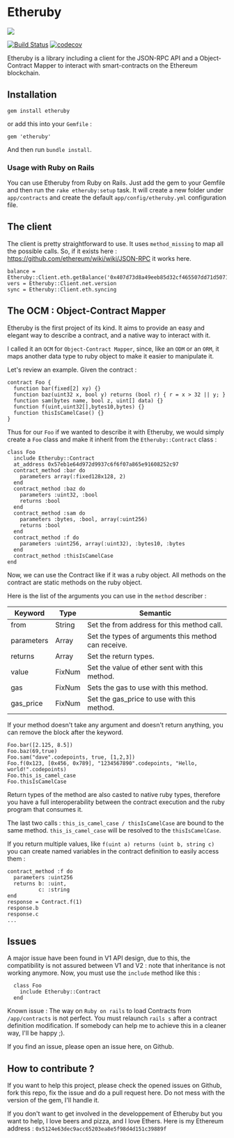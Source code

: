 # Etheruby
![](https://raw.githubusercontent.com/FranceChain-Solutions/etheruby/master/etheruby.png)

[![Build Status](https://travis-ci.org/FranceChain-Solutions/etheruby.svg?branch=master)][travis]
[![codecov](https://codecov.io/gh/FranceChain-Solutions/etheruby/branch/master/graph/badge.svg)][coverage]

[travis]: https://travis-ci.org/MechanicalSloth/etheruby
[coverage]: https://codecov.io/gh/MechanicalSloth/etheruby

Etheruby is a library including a client for the JSON-RPC API and a Object-Contract Mapper to interact with smart-contracts on the Ethereum blockchain.

## Installation

`gem install etheruby`

or add this into your `Gemfile` :

```
gem 'etheruby'
```

And then run `bundle install`.

### Usage with Ruby on Rails

You can use Etheruby from Ruby on Rails. Just add the gem to your Gemfile and then run the `rake etheruby:setup` task. It will create a new folder under `app/contracts` and create the default `app/config/etheruby.yml` configuration file.

## The client

The client is pretty straightforward to use. It uses `method_missing` to map all the possible calls. So, if it exists here : https://github.com/ethereum/wiki/wiki/JSON-RPC it works here.

```
balance = Etheruby::Client.eth.getBalance('0x407d73d8a49eeb85d32cf465507dd71d507100c1','latest')
vers = Etheruby::Client.net.version
sync = Etheruby::Client.eth.syncing
```

## The OCM : Object-Contract Mapper

Etheruby is the first project of its kind. It aims to provide an easy and elegant way to describe a contract, and a native way to interact with it.

I called it an `OCM` for `Object-Contract Mapper`, since, like an `ODM` or an `ORM`, it maps another data type to ruby object to make it easier to manipulate it.

Let's review an example. Given the contract :

```
contract Foo {
  function bar(fixed[2] xy) {}
  function baz(uint32 x, bool y) returns (bool r) { r = x > 32 || y; }
  function sam(bytes name, bool z, uint[] data) {}
  function f(uint,uint32[],bytes10,bytes) {}
  function thisIsCamelCase() {}
}
```

Thus for our `Foo` if we wanted to describe it with Etheruby, we would simply create a `Foo` class and make it inherit from the `Etheruby::Contract` class :

```
class Foo
  include Etheruby::Contract
  at_address 0x57eb1e64d972d9937c6f6f07a865e91608252c97
  contract_method :bar do
    parameters array(:fixed128x128, 2)
  end
  contract_method :baz do
    parameters :uint32, :bool
    returns :bool
  end
  contract_method :sam do
    parameters :bytes, :bool, array(:uint256)
    returns :bool
  end
  contract_method :f do
    parameters :uint256, array(:uint32), :bytes10, :bytes
  end
  contract_method :thisIsCamelCase
end
```

Now, we can use the Contract like if it was a ruby object. All methods on the contract are static methods on the ruby object.

Here is the list of the arguments you can use in the `method` describer :

Keyword | Type | Semantic
------- | ---- | --------
from | String | Set the from address for this method call.
parameters | Array | Set the types of arguments this method can receive.
returns | Array | Set the return types.
value | FixNum | Set the value of ether sent with this method.
gas | FixNum | Sets the gas to use with this method.
gas_price | FixNum | Set the gas_price to use with this method.

If your method doesn't take any argument and doesn't return anything, you can remove the block after the keyword.

```
Foo.bar([2.125, 8.5])
Foo.baz(69,true)
Foo.sam("dave".codepoints, true, [1,2,3])
Foo.f(0x123, [0x456, 0x789], "1234567890".codepoints, "Hello, world!".codepoints)
Foo.this_is_camel_case
Foo.thisIsCamelCase
```

Return types of the method are also casted to native ruby types, therefore you have a full interoperability between the contract execution and the ruby program that consumes it.

The last two calls : `this_is_camel_case / thisIsCamelCase` are bound to the same method. `this_is_camel_case` will be resolved to the `thisIsCamelCase`.

If you return multiple values, like `f(uint a) returns (uint b, string c)` you can create named variables in the contract definition to easily access them :

```
contract_method :f do
  parameters :uint256
  returns b: :uint,
          c: :string
end
response = Contract.f(1)
response.b
response.c
...
```

## Issues

A major issue have been found in V1 API design, due to this, the compatibility is not assured between V1 and V2 : note that inheritance is not working anymore. Now, you must use the `include` method like this :

```
  class Foo
    include Etheruby::Contract
  end
```

Known issue : The way on `Ruby on rails` to load Contracts from `/app/contracts` is not perfect. You must relaunch `rails s` after a contract definition modification. If somebody can help me to achieve this in a cleaner way, I'll be happy ;).

If you find an issue, please open an issue here, on Github.

## How to contribute ?

If you want to help this project, please check the opened issues on Github, fork this repo, fix the issue and do a pull request here. Do not mess with the version of the gem, I'll handle it.

If you don't want to get involved in the developpement of Etheruby but you want to help, I love beers and pizza, and I love Ethers. Here is my Ethereum address : `0x5124e63dec9acc65203ea8e5f98d4d151c39889f`
